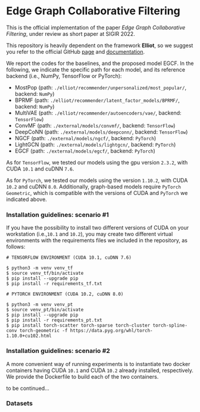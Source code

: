 # Edge Graph Collaborative Filtering

This is the official implementation of the paper _Edge Graph Collaborative Filtering_, under review as short paper at SIGIR 2022.

This repository is heavily dependent on the framework **Elliot**, so we suggest you refer to the official GitHub [page](https://github.com/sisinflab/elliot) and [documentation](https://elliot.readthedocs.io/en/latest/).

We report the codes for the baselines, and the proposed model EGCF. In the following, we indicate the specific path for each model, and its reference backend (i.e., NumPy, TensorFlow or PyTorch):

- MostPop (path: `./elliot/recommender/unpersonalized/most_popular/`, backend: `NumPy`)
- BPRMF (path: `./elliot/recommender/latent_factor_models/BPRMF/`, backend: `NumPy`)
- MultiVAE (path: `./elliot/recommender/autoencoders/vae/`, backend: `TensorFlow`)
- ConvMF (path: `./external/models/convmf/`, backend: `TensorFlow`)
- DeepCoNN (path: `./external/models/deepconn/`, backend: `TensorFlow`)
- NGCF (path: `./external/models/ngcf/`, backend: `PyTorch`)
- LightGCN (path: `./external/models/lightgcn/`, backend: `PyTorch`)
- EGCF (path: `./external/models/egcf/`, backend: `PyTorch`)

As for `TensorFlow`, we tested our models using the gpu version `2.3.2`, with CUDA `10.1` and cuDNN `7.6`. 

As for `PyTorch`, we tested our models using the version `1.10.2`, with CUDA `10.2` and cuDNN `8.0`. Additionally, graph-based models require `PyTorch Geometric`, which is compatible with the versions of CUDA and `PyTorch` we indicated above.

### Installation guidelines: scenario #1
If you have the possibility to install two different versions of CUDA on your workstation (i.e.,`10.1` and `10.2`), you may create two different virtual environments with the requirements files we included in the repository, as follows:

```
# TENSORFLOW ENVIRONMENT (CUDA 10.1, cuDNN 7.6)

$ python3 -m venv venv_tf
$ source venv_tf/bin/activate
$ pip install --upgrade pip
$ pip install -r requirements_tf.txt
```

```
# PYTORCH ENVIRONMENT (CUDA 10.2, cuDNN 8.0)

$ python3 -m venv venv_pt
$ source venv_pt/bin/activate
$ pip install --upgrade pip
$ pip install -r requirements_pt.txt
$ pip install torch-scatter torch-sparse torch-cluster torch-spline-conv torch-geometric -f https://data.pyg.org/whl/torch-1.10.0+cu102.html
```

### Installation guidelines: scenario #2
A more convenient way of running experiments is to instantiate two docker containers having CUDA `10.1` and CUDA `10.2` already installed, respectively. We provide the Dockerfile to build each of the two containers.

to be continued...

### Datasets
